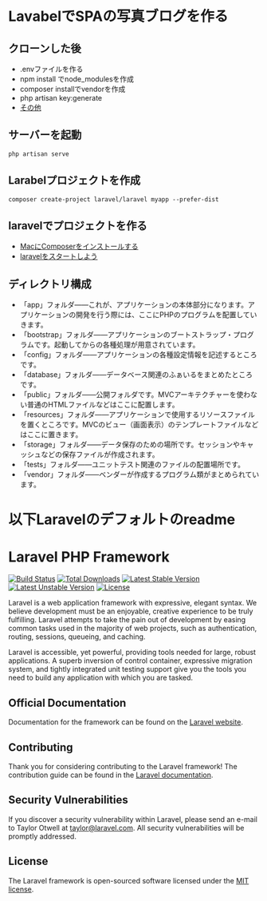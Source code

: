 # LavabelでSPAの写真ブログを作る

## クローンした後
- .envファイルを作る
- npm install でnode_modulesを作成
- composer installでvendorを作成
- php artisan key:generate
- [その他](http://vdeep.net/laravel-git-clone)


## サーバーを起動
~~~
php artisan serve
~~~

## Larabelプロジェクトを作成
~~~
composer create-project laravel/laravel myapp --prefer-dist
~~~

## laravelでプロジェクトを作る
- [MacにComposerをインストールする](http://mawatari.jp/archives/install-composer-in-mac)
- [laravelをスタートしよう](http://libro.tuyano.com/index3?id=11526003)

## ディレクトリ構成
- 「app」フォルダ――これが、アプリケーションの本体部分になります。アプリケーションの開発を行う際には、ここにPHPのプログラムを配置していきます。
- 「bootstrap」フォルダ――アプリケーションのブートストラップ・プログラムです。起動してからの各種処理が用意されています。
- 「config」フォルダ――アプリケーションの各種設定情報を記述するところです。
- 「database」フォルダ――データベース関連のふぁいるをまとめたところです。
- 「public」フォルダ――公開フォルダです。MVCアーキテクチャーを使わない普通のHTMLファイルなどはここに配置します。
- 「resources」フォルダ――アプリケーションで使用するリソースファイルを置くところです。MVCのビュー（画面表示）のテンプレートファイルなどはここに置きます。
- 「storage」フォルダ――データ保存のための場所です。セッションやキャッシュなどの保存ファイルが作成されます。
- 「tests」フォルダ――ユニットテスト関連のファイルの配置場所です。
- 「vendor」フォルダ――ベンダーが作成するプログラム類がまとめられています。


# 以下Laravelのデフォルトのreadme

# Laravel PHP Framework

[![Build Status](https://travis-ci.org/laravel/framework.svg)](https://travis-ci.org/laravel/framework)
[![Total Downloads](https://poser.pugx.org/laravel/framework/d/total.svg)](https://packagist.org/packages/laravel/framework)
[![Latest Stable Version](https://poser.pugx.org/laravel/framework/v/stable.svg)](https://packagist.org/packages/laravel/framework)
[![Latest Unstable Version](https://poser.pugx.org/laravel/framework/v/unstable.svg)](https://packagist.org/packages/laravel/framework)
[![License](https://poser.pugx.org/laravel/framework/license.svg)](https://packagist.org/packages/laravel/framework)

Laravel is a web application framework with expressive, elegant syntax. We believe development must be an enjoyable, creative experience to be truly fulfilling. Laravel attempts to take the pain out of development by easing common tasks used in the majority of web projects, such as authentication, routing, sessions, queueing, and caching.

Laravel is accessible, yet powerful, providing tools needed for large, robust applications. A superb inversion of control container, expressive migration system, and tightly integrated unit testing support give you the tools you need to build any application with which you are tasked.

## Official Documentation

Documentation for the framework can be found on the [Laravel website](http://laravel.com/docs).

## Contributing

Thank you for considering contributing to the Laravel framework! The contribution guide can be found in the [Laravel documentation](http://laravel.com/docs/contributions).

## Security Vulnerabilities

If you discover a security vulnerability within Laravel, please send an e-mail to Taylor Otwell at taylor@laravel.com. All security vulnerabilities will be promptly addressed.

## License

The Laravel framework is open-sourced software licensed under the [MIT license](http://opensource.org/licenses/MIT).
